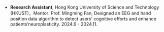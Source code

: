 - <strong>Research Assistant</strong>, Hong Kong University of Science and Technology (HKUST)，Mentor: Prof. Mingming Fan, Designed an EEG and hand position data algorithm to detect users' cognitive efforts and enhance patients’neuroplasticity. 2024.6 - 2024.11.
